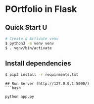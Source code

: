# POrtfolio in Flask 

## Quick Start U

``` bash
# Create & Activate venv
$ python3 -m venv venv
$ . venv/bin/activate
```
## Install dependencies
```bash
$ pip3 install -r requirments.txt
```

```
## Run Server (http://127.0.0.1:5000/)
```bash

python app.py
```
